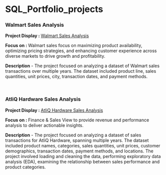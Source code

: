 # SQL_Portfolio_projects
<h3> Walmart Sales Analysis </h3>
<p><b>Project Display : </b><a href="Walmart_Sales_Analysis" target="_blank">Walmart Sales Analysis</a> 
<p><b>Focus on : </b>Walmart sales focus on maximizing product availability, optimizing pricing strategies, and enhancing customer experience across diverse markets to drive growth and profitability.</p>

<p><b>Description</b> - The project focused on analyzing a dataset of Walmart sales transactions over multiple years. The dataset included product line, sales quantities, unit prices, city, transaction dates, and payment methods.</p>
<br>
<h3> AtliQ Hardware Sales Analysis </h3>
<p><b>Project Display : </b><a href="AtliQ Harware Sales" target="_blank">AtliQ Hardware Sales Analysis</a> 
<p><b>Focus on : </b>Finance & Sales View to provide revenue and performance analysis to deliver actionable insights. </p>

<p><b>Description</b> - The project focused on analyzing a dataset of sales transactions for AtliQ Hardware, spanning multiple years. The dataset included product names, categories, sales quantities, unit prices, customer demographics, transaction dates, payment methods, and locations. The project involved loading and cleaning the data, performing exploratory data analysis (EDA), examining the relationship between sales performance and product categories.</p>
